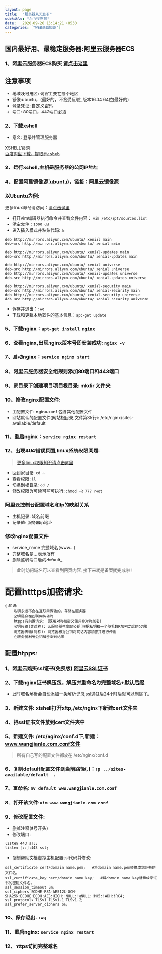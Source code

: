 ```yaml
---
layout: page
title:  "服务器从无到有"
subtitle: "入门程序员"
date:   2020-09-26 16:14:21 +0530
categories: ["WEB基础知识"]
---
```


## 国内最好用、最稳定服务器:阿里云服务器ECS

### 1、阿里云服务器ECS购买 <a href="https://www.aliyun.com/product/ecs?spm=5176.12825654.eofdhaal5.2.8dc02c4ayWhpWs">请点击这里</a>

## 注意事项

- 地域及可用区: 访客主要在哪个地区
- 镜像:ubuntu，(最好的，不接受反驳),版本16.04 64位(最好的)
- 登录凭证: 自定义密码
- 端口: 80端口，443端口必选

### 2、下载xshell
- 意义: 登录并管理服务器

<a href="https://www.netsarang.com/zh/xshell/">XSHELL官网</a>
<br>
<a href="https://pan.baidu.com/s/1VPB4UN_n2oWULnuCkHzDww">百度网盘下载，提取码: s5x5</a>

### 3、运行xshell,主机是服务器的公网IP地址

### 4、配置阿里镜像源(ubuntu)，链接：<a href="https://developer.aliyun.com/mirror/">阿里云镜像源</a>

### 以Ubuntu为例:
更多linux命令请访问：<a href="https://le1212123.github.io/web基础知识/2020/09/24/Linux.html">请点击这里</a>
- 打开vim编辑器执行命令并查看文件内容： `vim /etc/apt/sources.list`    
- 清空文件：`1000 dd`   
- 进入插入模式并粘贴代码: `a`

```
deb http://mirrors.aliyun.com/ubuntu/ xenial main
deb-src http://mirrors.aliyun.com/ubuntu/ xenial main

deb http://mirrors.aliyun.com/ubuntu/ xenial-updates main
deb-src http://mirrors.aliyun.com/ubuntu/ xenial-updates main

deb http://mirrors.aliyun.com/ubuntu/ xenial universe
deb-src http://mirrors.aliyun.com/ubuntu/ xenial universe
deb http://mirrors.aliyun.com/ubuntu/ xenial-updates universe
deb-src http://mirrors.aliyun.com/ubuntu/ xenial-updates universe

deb http://mirrors.aliyun.com/ubuntu/ xenial-security main
deb-src http://mirrors.aliyun.com/ubuntu/ xenial-security main
deb http://mirrors.aliyun.com/ubuntu/ xenial-security universe
deb-src http://mirrors.aliyun.com/ubuntu/ xenial-security universe

```
- 保存并退出：`:wq`
- 下载和更新本地软件的基本信息：`apt-get update`

### 5、下载nginx：`apt-get install nginx`
### 6、查看nginx,出现nginx版本号即安装成功: `nginx -v`
### 7、启动nginx：`service nginx start` 
### 8、阿里云服务器安全组规则添加80端口和443端口
### 9、家目录下创建项目项目根目录: mkdir 文件夹
### 10、修改nginx配置文件:

- 主配置文件: nginx.conf 包含其他配置文件
- 网站默认的配置文件(网站根目录,文件第35行): /etc/nginx/sites-available/default 

### 11、重启nginx：`service nginx restart `
### 12、出现404错误页面,linux系统权限问题:
> <a href="https://le1212123.github.io/web基础知识/2020/09/24/Linux.html" target="_blank">更多linux权限知识请点击这里</a>

- 回到家目录: `cd ~`
- 查看权限: `ll`
- 切换到根目录: `cd /`
- 修改权限为可读可写可执行: `chmod -R 777 root`

### 阿里云控制台配置域名和ip的映射关系

- 主机记录: 域名前缀
- 记录值: 服务器ip地址

### 修改nginx配置文件
- service_name 完整域名(www...)
- 完整域名是 _ 表示所有
- 删除监听端口后的default_..,

> 此时访问域名可以查看到网页内容, 接下来就是备案就完成啦！

# 配置htttps加密请求:

```
小知识:
    私钥永远不会在互联网传输的，存储在服务器
    公钥是会在互联网传输的
    htpps有前置请求: (既用对称加密又使用非对称加密)
    公钥传输(非对称): 从服务器中拿取公钥(根据私钥和一个随机数R加密之后的公钥)
    浏览器传输(对称): 浏览器根据公钥将网站内容加密并进行传输
    在服务器利用公钥解密拿到结果
```

## 配置htpps:

### 1、阿里云购买ssl证书(免费版)  <a href="https://www.aliyun.com/product/security/markets/aliyun/product/cas?spm=5176.12825654.eofdhaal5.17.66a92c4aBowO48">阿里云SSL证书</a>

### 2、下载nginx证书解压包，解压并重命名为完整域名+默认后缀

- 此时域名解析会自动添加一条解析记录,ssl通过后24小时后就可以删除了。

### 3、新建文件: xishell打开xftp,/etc/nginx下新建cert文件夹
### 4、把ssl证书文件放到cert文件夹中
### 5、新建文件: /etc/nginx/conf.d下,新建：www.wangjianle.com.conf文件

> 所有自己写的配置文件都放在 /etc/nginx/conf.d

### 6、复制default配置文件到当前路径(.)：`cp ../sites-available/default  .`
### 7、重命名: `mv default www.wangjianle.com.conf`
### 8、打开该文件:`vim www.wangjianle.com.conf`
### 9、修改配置文件:
- 删掉注释(#号开头)
- 修改端口:  
```
listen 443 ssl;
listen [::]:443 ssl;
```
- 复制帮助文档虚拟主机配置ssl代码并修改:
```
ssl_certificate cert/domain name.pem;   #将domain name.pem替换成您证书的文件名。
ssl_certificate_key cert/domain name.key;   #将domain name.key替换成您证书的密钥文件名。
ssl_session_timeout 5m;
ssl_ciphers ECDHE-RSA-AES128-GCM-SHA256:ECDHE:ECDH:AES:HIGH:!NULL:!aNULL:!MD5:!ADH:!RC4;
ssl_protocols TLSv1 TLSv1.1 TLSv1.2;
ssl_prefer_server_ciphers on;   
```
### 10、保存退出: `:wq`
### 11、重启nginx: `service nginx restart`
### 12、https访问完整域名
